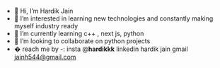 - 👋 Hi, I’m Hardik Jain
- 👀 I’m interested in learning new technologies and constantly making myself industry ready
- 🌱 I’m currently learning c++ , next js, python
- 💞️ I’m looking to collaborate on python projects
- � reach me by -:
      insta @__hardikkk__
      linkedin hardik jain
      gmail jainh544@gmail.com
<!---
h4rdikjain/h4rdikjain is a ✨ special ✨ repository because its `README.md` (this file) appears on your GitHub profile.
You can click the Preview link to take a look at your changes.
--->
